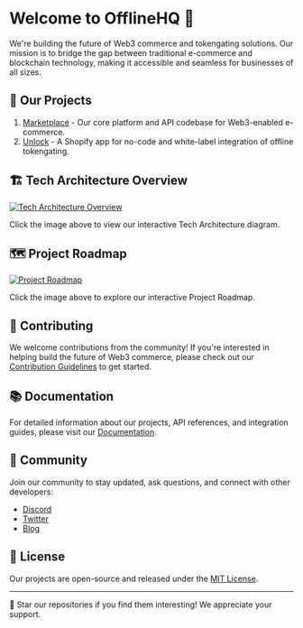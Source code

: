 # Welcome to OfflineHQ 👋

We're building the future of Web3 commerce and tokengating solutions. Our mission is to bridge the gap between traditional e-commerce and blockchain technology, making it accessible and seamless for businesses of all sizes.

## 🚀 Our Projects

1. [Marketplace](https://github.com/OfflineHQ/marketplace) - Our core platform and API codebase for Web3-enabled e-commerce.
2. [Unlock](https://github.com/OfflineHQ/shopify-unlock) - A Shopify app for no-code and white-label integration of offline tokengating.

## 🏗️ Tech Architecture Overview

[![Tech Architecture Overview](https://github.com/user-attachments/assets/db22f03e-b1e4-4eb9-bf39-52c6d0e050df)](https://lucid.app/documents/embedded/e4944a4b-41af-47ed-a4ff-1c4e5f2b7528?invitationId=inv_54639997-dead-44bf-a378-f4473e74e48c#)

Click the image above to view our interactive Tech Architecture diagram.

## 🗺️ Project Roadmap

[![Project Roadmap](https://github.com/user-attachments/assets/876ea41b-48b4-4308-8239-12ca34694134)](https://lucid.app/documents/embedded/160cef11-5208-4ba5-a611-659f81f13e02#)

Click the image above to explore our interactive Project Roadmap.

## 🤝 Contributing

We welcome contributions from the community! If you're interested in helping build the future of Web3 commerce, please check out our [Contribution Guidelines](CONTRIBUTING.md) to get started.

## 📚 Documentation

For detailed information about our projects, API references, and integration guides, please visit our [Documentation](https://docs.offlinehq.com).

## 💬 Community

Join our community to stay updated, ask questions, and connect with other developers:

- [Discord](https://discord.gg/offlinehq)
- [Twitter](https://twitter.com/OfflineHQ)
- [Blog](https://blog.offlinehq.com)

## 📄 License

Our projects are open-source and released under the [MIT License](LICENSE).

---

🌟 Star our repositories if you find them interesting! We appreciate your support.
